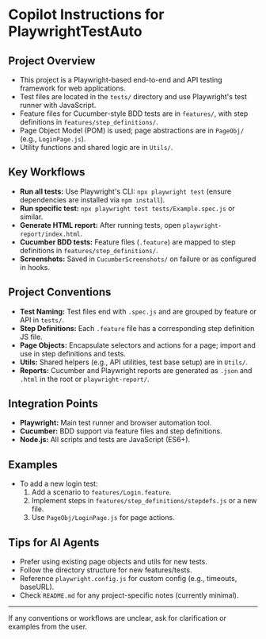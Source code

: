 # Copilot Instructions for PlaywrightTestAuto

## Project Overview
- This project is a Playwright-based end-to-end and API testing framework for web applications.
- Test files are located in the `tests/` directory and use Playwright's test runner with JavaScript.
- Feature files for Cucumber-style BDD tests are in `features/`, with step definitions in `features/step_definitions/`.
- Page Object Model (POM) is used; page abstractions are in `PageObj/` (e.g., `LoginPage.js`).
- Utility functions and shared logic are in `Utils/`.

## Key Workflows
- **Run all tests:** Use Playwright's CLI: `npx playwright test` (ensure dependencies are installed via `npm install`).
- **Run specific test:** `npx playwright test tests/Example.spec.js` or similar.
- **Generate HTML report:** After running tests, open `playwright-report/index.html`.
- **Cucumber BDD tests:** Feature files (`.feature`) are mapped to step definitions in `features/step_definitions/`.
- **Screenshots:** Saved in `CucumberScreenshots/` on failure or as configured in hooks.

## Project Conventions
- **Test Naming:** Test files end with `.spec.js` and are grouped by feature or API in `tests/`.
- **Step Definitions:** Each `.feature` file has a corresponding step definition JS file.
- **Page Objects:** Encapsulate selectors and actions for a page; import and use in step definitions and tests.
- **Utils:** Shared helpers (e.g., API utilities, test base setup) are in `Utils/`.
- **Reports:** Cucumber and Playwright reports are generated as `.json` and `.html` in the root or `playwright-report/`.

## Integration Points
- **Playwright:** Main test runner and browser automation tool.
- **Cucumber:** BDD support via feature files and step definitions.
- **Node.js:** All scripts and tests are JavaScript (ES6+).

## Examples
- To add a new login test:
  1. Add a scenario to `features/Login.feature`.
  2. Implement steps in `features/step_definitions/stepdefs.js` or a new file.
  3. Use `PageObj/LoginPage.js` for page actions.

## Tips for AI Agents
- Prefer using existing page objects and utils for new tests.
- Follow the directory structure for new features/tests.
- Reference `playwright.config.js` for custom config (e.g., timeouts, baseURL).
- Check `README.md` for any project-specific notes (currently minimal).

---
If any conventions or workflows are unclear, ask for clarification or examples from the user.
